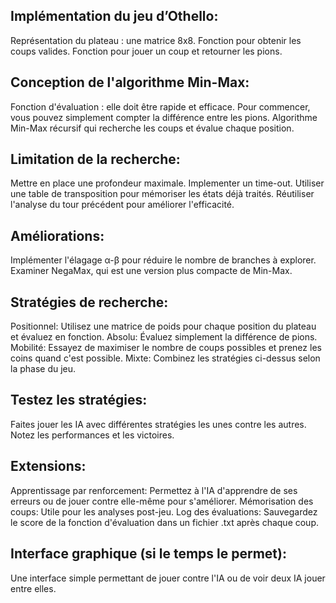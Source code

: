 ## Implémentation du jeu d’Othello:

Représentation du plateau : une matrice 8x8.
Fonction pour obtenir les coups valides.
Fonction pour jouer un coup et retourner les pions.

## Conception de l'algorithme Min-Max:
Fonction d'évaluation : elle doit être rapide et efficace. Pour commencer, vous pouvez simplement compter la différence entre les pions.
Algorithme Min-Max récursif qui recherche les coups et évalue chaque position.

## Limitation de la recherche:
Mettre en place une profondeur maximale.
Implementer un time-out.
Utiliser une table de transposition pour mémoriser les états déjà traités.
Réutiliser l'analyse du tour précédent pour améliorer l'efficacité.

## Améliorations:
Implémenter l'élagage α-β pour réduire le nombre de branches à explorer.
Examiner NegaMax, qui est une version plus compacte de Min-Max.

## Stratégies de recherche:
Positionnel: Utilisez une matrice de poids pour chaque position du plateau et évaluez en fonction.
Absolu: Évaluez simplement la différence de pions.
Mobilité: Essayez de maximiser le nombre de coups possibles et prenez les coins quand c'est possible.
Mixte: Combinez les stratégies ci-dessus selon la phase du jeu.

## Testez les stratégies:
Faites jouer les IA avec différentes stratégies les unes contre les autres.
Notez les performances et les victoires.

## Extensions:
Apprentissage par renforcement: Permettez à l'IA d'apprendre de ses erreurs ou de jouer contre elle-même pour s'améliorer.
Mémorisation des coups: Utile pour les analyses post-jeu.
Log des évaluations: Sauvegardez le score de la fonction d'évaluation dans un fichier .txt après chaque coup.

## Interface graphique (si le temps le permet):
Une interface simple permettant de jouer contre l'IA ou de voir deux IA jouer entre elles.
